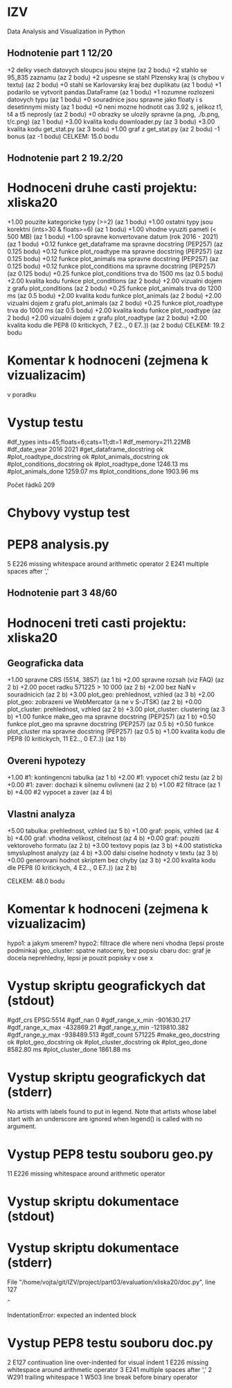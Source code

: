 # IZV 
Data Analysis and Visualization in Python
## Hodnotenie part 1 12/20
+2 delky vsech datovych sloupcu jsou stejne (az 2 bodu)
+2 stahlo se 95_835 zaznamu (az 2 bodu)
+2 uspesne se stahl Plzensky kraj (s chybou v textu) (az 2 bodu)
+0 stahl se Karlovarsky kraj bez duplikatu (az 1 bodu)
+1 podarilo se vytvorit pandas.DataFrame (az 1 bodu)
+1 rozumne rozlozeni datovych typu (az 1 bodu)
+0 souradnice jsou spravne jako floaty i s desetinnymi misty (az 1 bodu)
+0 neni mozne hodnotit cas 3.92 s, jelikoz t1, t4 a t5 neprosly (az 2 bodu)
+0 obrazky se ulozily spravne (a.png, ./b.png, t/c.png) (az 1 bodu)
+3.00 kvalita kodu downloader.py (az 3 bodu)
+3.00 kvalita kodu get_stat.py (az 3 bodu)
+1.00 graf z get_stat.py (az 2 bodu)
-1 bonus (az -1 bodu)
CELKEM: 15.0 bodu
## Hodnotenie part 2 19.2/20
Hodnoceni druhe casti projektu: xliska20
================================================================================
+1.00 pouzite kategoricke typy (>=2) (az 1 bodu)
+1.00 ostatni typy jsou korektni (ints>30 & floats>=6) (az 1 bodu)
+1.00 vhodne vyuziti pameti (< 500 MB) (az 1 bodu)
+1.00 spravne konvertovane datum (rok 2016 - 2021) (az 1 bodu)
+0.12 funkce get_dataframe ma spravne docstring (PEP257) (az 0.125 bodu)
+0.12 funkce plot_roadtype ma spravne docstring (PEP257) (az 0.125 bodu)
+0.12 funkce plot_animals ma spravne docstring (PEP257) (az 0.125 bodu)
+0.12 funkce plot_conditions ma spravne docstring (PEP257) (az 0.125 bodu)
+0.25 funkce plot_conditions trva do 1500 ms (az 0.5 bodu)
+2.00 kvalita kodu funkce plot_conditions (az 2 bodu)
+2.00 vizualni dojem z grafu plot_conditions (az 2 bodu)
+0.25 funkce plot_animals trva do 1200 ms (az 0.5 bodu)
+2.00 kvalita kodu funkce plot_animals (az 2 bodu)
+2.00 vizualni dojem z grafu plot_animals (az 2 bodu)
+0.25 funkce plot_roadtype trva do 1000 ms (az 0.5 bodu)
+2.00 kvalita kodu funkce plot_roadtype (az 2 bodu)
+2.00 vizualni dojem z grafu plot_roadtype (az 2 bodu)
+2.00 kvalita kodu dle PEP8 (0 kritickych, 7 E2.., 0 E7..)) (az 2 bodu)
CELKEM: 19.2 bodu

Komentar k hodnoceni (zejmena k vizualizacim)
================================================================================
v poradku

Vystup testu
================================================================================
#df_types ints=45;floats=6;cats=11;dt=1
#df_memory=211.22MB
#df_date_year 2016 2021
#get_dataframe_docstring  ok
#plot_roadtype_docstring  ok
#plot_animals_docstring  ok
#plot_conditions_docstring  ok
#plot_roadtype_done 1246.13 ms
#plot_animals_done 1259.07 ms
#plot_conditions_done 1903.96 ms

Počet řádků 209

Chybovy vystup test
================================================================================


PEP8 analysis.py
================================================================================
5       E226 missing whitespace around arithmetic operator
2       E241 multiple spaces after ','
## Hodnotenie part 3 48/60
Hodnoceni treti casti projektu: xliska20
================================================================================
Geograficka data
--------------------------------------------------------------------------------
+1.00 spravne CRS (5514, 3857) (az 1 b)
+2.00 spravne rozsah (viz FAQ) (az 2 b)
+2.00 pocet radku 571225 > 10 000 (az 2 b)
+2.00 bez NaN v souradnicich (az 2 b)
+3.00 plot_geo: prehlednost, vzhled (az 3 b)
+2.00 plot_geo: zobrazeni ve WebMercator (a ne v S-JTSK) (az 2 b)
+0.00 plot_cluster: prehlednost, vzhled (az 2 b)
+3.00 plot_cluster: clustering (az 3 b)
+1.00 funkce make_geo ma spravne docstring (PEP257) (az 1 b)
+0.50 funkce plot_geo ma spravne docstring (PEP257) (az 0.5 b)
+0.50 funkce plot_cluster ma spravne docstring (PEP257) (az 0.5 b)
+1.00 kvalita kodu dle PEP8 (0 kritickych, 11 E2.., 0 E7..)) (az 1 b)

Overeni hypotezy
--------------------------------------------------------------------------------
+1.00 #1: kontingencni tabulka (az 1 b)
+2.00 #1: vypocet chi2 testu (az 2 b)
+0.00 #1: zaver: dochazi k silnemu ovlivneni (az 2 b)
+1.00 #2 filtrace (az 1 b)
+4.00 #2 vypocet a zaver (az 4 b)

Vlastni analyza
--------------------------------------------------------------------------------
+5.00 tabulka: prehlednost, vzhled (az 5 b)
+1.00 graf: popis, vzhled (az 4 b)
+4.00 graf: vhodna velikost, citelnost (az 4 b)
+0.00 graf: pouziti vektoroveho formatu (az 2 b)
+3.00 textovy popis (az 3 b)
+4.00 statisticka smysluplnost analyzy (az 4 b)
+3.00 dalsi ciselne hodnoty v textu (az 3 b)
+0.00 generovani hodnot skriptem bez chyby (az 3 b)
+2.00 kvalita kodu dle PEP8 (0 kritickych, 4 E2.., 0 E7..)) (az 2 b)

CELKEM: 48.0 bodu

Komentar k hodnoceni (zejmena k vizualizacim)
================================================================================
hypo1: a jakym smerem?
hypo2: filtrace dle where neni vhodna (lepsi proste
       podminka)
geo_cluster: spatne natoceny, bez popsiu cbaru
doc: graf je docela neprehledny, lepsi je pouzit popisky v ose x

Vystup skriptu geografickych dat (stdout)
================================================================================
#gdf_crs  EPSG:5514
#gdf_nan 0
#gdf_range_x_min -901630.217
#gdf_range_x_max -432869.21
#gdf_range_y_min -1219810.382
#gdf_range_y_max -938489.513
#gdf_count  571225
#make_geo_docstring  ok
#plot_geo_docstring  ok
#plot_cluster_docstring  ok
#plot_geo_done 8582.80 ms
#plot_cluster_done 1861.88 ms


Vystup skriptu geografickych dat (stderr)
================================================================================
No artists with labels found to put in legend.  Note that artists whose label start with an underscore are ignored when legend() is called with no argument.


Vystup PEP8 testu souboru geo.py
================================================================================
11      E226 missing whitespace around arithmetic operator


Vystup skriptu dokumentace (stdout)
================================================================================


Vystup skriptu dokumentace (stderr)
================================================================================
  File "/home/vojta/git/IZV/project/part03/evaluation/xliska20/doc.py", line 127
    
    ^
IndentationError: expected an indented block


Vystup PEP8 testu souboru doc.py
================================================================================
2       E127 continuation line over-indented for visual indent
1       E226 missing whitespace around arithmetic operator
3       E241 multiple spaces after ','
2       W291 trailing whitespace
1       W503 line break before binary operator
